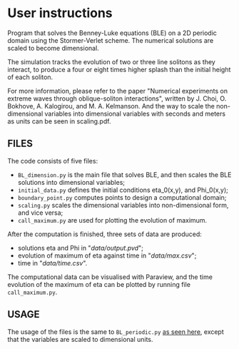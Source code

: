 # User instructions

Program that solves the Benney-Luke equations (BLE) on a 2D periodic domain using the Stormer-Verlet scheme.
The numerical solutions are scaled to become dimensional.

The simulation tracks the evolution of two or three line solitons as they interact, 
to produce a four or eight times higher splash than the initial height of each soliton.

For more information, please refer to the paper "Numerical experiments on extreme waves through
oblique-soliton interactions", written by J. Choi, O. Bokhove, A. Kalogirou, and M. A. Kelmanson. And the way to scale the non-dimensional variables into dimensional variables with seconds and meters as units can be seen in scaling.pdf. 


## FILES

The code consists of five files:
- `BL_dimension.py` is the main file that solves BLE, and then scales the BLE solutions into dimensional variables;
- `initial_data.py` defines the initial conditions eta_0(x,y), and Phi_0(x,y);
- `boundary_point.py` computes points to design a computational domain;
- `scaling.py` scales the dimensional variables into non-dimensional form, and vice versa;
- `call_maximum.py` are used for plotting the evolution of maximum.


After the computation is finished, three sets of data are produced:
- solutions eta and Phi in "*data/output.pvd*";
- evolution of maximum of eta against time in "*data/max.csv*";
- time in "*data/time.csv*".

The computational data can be visualised with Paraview, and the time evolution of the maximum of eta can be plotted by running file `call_maximum.py`.

## USAGE
The usage of the files is the same to `BL_periodic.py` [as seen here](../README.md), except that the variables are scaled to dimensional units.
